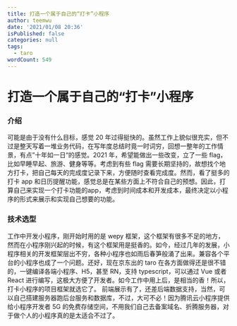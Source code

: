 ```yaml
---
title: 打造一个属于自己的“打卡”小程序
author: teemwu
date: '2021/01/08 20:36'
isPublished: false
categories: null
tags:
  - taro
wordCount: 549
---
```


# 打造一个属于自己的“打卡”小程序

### 介绍

  可能是由于没有什么目标，感觉 20 年过得挺快的。虽然工作上貌似很充实，但不过是整天写着一堆业务代码，在写年度总结时竟一时词穷，回想一整年的工作情景，有点”十年如一日“的感觉。2021 年，希望能做出一些改变，立了一些 flag，比如早睡早起、旅游、健身等等。考虑到有些 flag 需要长期坚持的，故想找个地方打卡，把自己每天的完成度记录下来，方便随时查看完成度。然而，看了挺多的打卡 app 和日历提醒功能，感觉总是在某些方面上不符合自己的预想。因此，打算自己来实现一个打卡功能的app，考虑到时间成本和开发成本，最终决定以小程序的形式来展示和实现自己想要的功能。

### 技术选型

  工作中开发小程序，刚开始时用的是 wepy 框架，这个框架有很多不足的地方，然而在小程序刚兴起的时候，有这个框架用是挺香的。如今，经过几年的发展，小程序相关的开发框架层出不穷，各种小程序也如雨后春笋般涌了出来。兼容各个平台的小程序也成了一个问题。还好，现在京东出的 taro 在各方面做得还是很不错的，一键编译各端小程序、H5，甚至 RN，支持 typescript，可以通过 Vue 或者 React 进行编写，这极大方便了开发者。如今工作中用上后，是相当的香！所以，打卡小程序的项目框架就选它了。
  前端展示有了，还差后端数据支持，当然，可以自己搭建服务器跑后台服务和数据库，不过，大可不必！因为腾讯云小程序提供给小程序开发者 5G 的免费存储空间，不用我们自己去备案域名、折腾服务器，对于做个人的小程序真的是太适合不过了。
